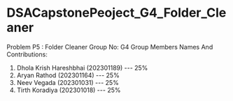 # DSACapstonePeoject_G4_Folder_Cleaner

Problem P5 : Folder Cleaner
Group No: G4 
Group Members Names And Contributions:
1. Dhola Krish Hareshbhai (202301189) --- 25%
2. Aryan Rathod (202301164)           --- 25%
4. Neev Vegada (202301031)            --- 25%
5. Tirth Koradiya (202301018)         --- 25%


